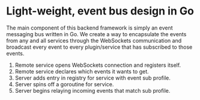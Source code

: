 # Light-weight, event bus design in Go

The main component of this backend framework is simply an event messaging bus written in Go. We create a way to encapsulate the events from any and all services through the WebSockets communication and broadcast every event to every plugin/service that has subscribed to those events.

1. Remote service opens WebSockets connection and registers itself.
1. Remote service declares which events it wants to get.
1. Server adds entry in registry for service with event sub profile.
1. Server spins off a goroutine for service.
1. Server begins relaying incoming events that match sub profile.
